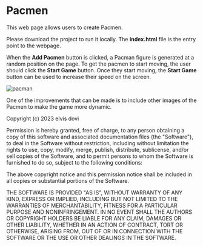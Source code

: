 # Pacmen
This web page allows users to create Pacmen.

Please download the project to run it locally.
The **index.html** file is the entry point to the webpage.

When the **Add Pacmen** button is clicked, a Pacman figure is generated at a random position on the page.
To get the pacmen to start moving, the user should click the **Start Game** button.
Once they start moving, the **Start Game** button can be used to increase their speed on the screen.

![pacman](https://github.com/e-dovi/Pacmen/assets/118570519/1b08560b-bf35-4660-9cc7-5454d7acec33)

One of the improvements that can be made is to include other images of the Pacmen to make the game more dynamic.

Copyright (c) 2023 elvis dovi

Permission is hereby granted, free of charge, to any person obtaining a copy of this software and associated documentation files (the "Software"), to deal in the Software without restriction, including without limitation the rights to use, copy, modify, merge, publish, distribute, sublicense, and/or sell copies of the Software, and to permit persons to whom the Software is furnished to do so, subject to the following conditions:

The above copyright notice and this permission notice shall be included in all copies or substantial portions of the Software.

THE SOFTWARE IS PROVIDED "AS IS", WITHOUT WARRANTY OF ANY KIND, EXPRESS OR IMPLIED, INCLUDING BUT NOT LIMITED TO THE WARRANTIES OF MERCHANTABILITY, FITNESS FOR A PARTICULAR PURPOSE AND NONINFRINGEMENT. IN NO EVENT SHALL THE AUTHORS OR COPYRIGHT HOLDERS BE LIABLE FOR ANY CLAIM, DAMAGES OR OTHER LIABILITY, WHETHER IN AN ACTION OF CONTRACT, TORT OR OTHERWISE, ARISING FROM, OUT OF OR IN CONNECTION WITH THE SOFTWARE OR THE USE OR OTHER DEALINGS IN THE SOFTWARE.

